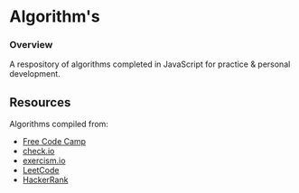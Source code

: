 # Algorithm's

### Overview

A respository of algorithms completed in JavaScript for practice & personal development.

## Resources

Algorithms compiled from:

* [Free Code Camp](https://www.freecodecamp.org/)
* [check.io](https://checkio.org/)
* [exercism.io](http://exercism.io/)
* [LeetCode](https://leetcode.com/)
* [HackerRank](https://www.hackerrank.com/)